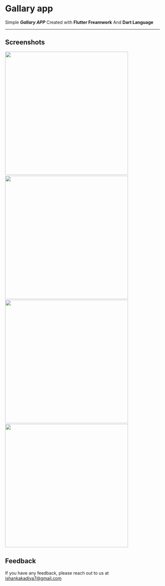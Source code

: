 # Gallary app


Simple ***Gallary APP*** Created with **Flutter Freamwork** And **Dart Language**

--- 

## Screenshots 


<img src="https://user-images.githubusercontent.com/113764228/195769533-efc83531-b4de-4fcd-b393-10cb81d724e2.jpg" width="400"> &nbsp; 
<img src="https://user-images.githubusercontent.com/113764228/195769542-3df3e902-d232-42f2-86f0-12e1563edc29.jpg" width="400"> &nbsp; 
<img src="https://user-images.githubusercontent.com/113764228/195769544-24e5abe1-1291-4b60-8c64-b9e8f7502f92.jpg" width="400"> &nbsp; 
<img src="https://user-images.githubusercontent.com/113764228/195769548-60ae4808-fc7b-428f-9aa9-878263a9cd86.jpg" width="400"> &nbsp; 
<!---<img src="https://user-images.githubusercontent.com/113764228/195769540-1ae3f822-c03d-4903-84b3-d789f7b53c29.jpg" width="400"> &nbsp;   -->


## Feedback

If you have any feedback, please reach out to us at ishankakadiya7@gmail.com

